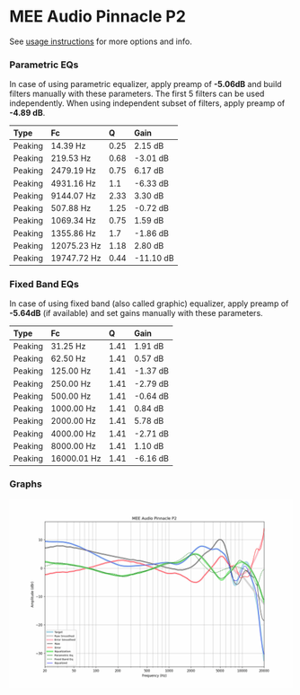 # MEE Audio Pinnacle P2
See [usage instructions](https://github.com/jaakkopasanen/AutoEq#usage) for more options and info.

### Parametric EQs
In case of using parametric equalizer, apply preamp of **-5.06dB** and build filters manually
with these parameters. The first 5 filters can be used independently.
When using independent subset of filters, apply preamp of **-4.89 dB**.

| Type    | Fc          |    Q | Gain      |
|:--------|:------------|:-----|:----------|
| Peaking | 14.39 Hz    | 0.25 | 2.15 dB   |
| Peaking | 219.53 Hz   | 0.68 | -3.01 dB  |
| Peaking | 2479.19 Hz  | 0.75 | 6.17 dB   |
| Peaking | 4931.16 Hz  | 1.1  | -6.33 dB  |
| Peaking | 9144.07 Hz  | 2.33 | 3.30 dB   |
| Peaking | 507.88 Hz   | 1.25 | -0.72 dB  |
| Peaking | 1069.34 Hz  | 0.75 | 1.59 dB   |
| Peaking | 1355.86 Hz  | 1.7  | -1.86 dB  |
| Peaking | 12075.23 Hz | 1.18 | 2.80 dB   |
| Peaking | 19747.72 Hz | 0.44 | -11.10 dB |

### Fixed Band EQs
In case of using fixed band (also called graphic) equalizer, apply preamp of **-5.64dB**
(if available) and set gains manually with these parameters.

| Type    | Fc          |    Q | Gain     |
|:--------|:------------|:-----|:---------|
| Peaking | 31.25 Hz    | 1.41 | 1.91 dB  |
| Peaking | 62.50 Hz    | 1.41 | 0.57 dB  |
| Peaking | 125.00 Hz   | 1.41 | -1.37 dB |
| Peaking | 250.00 Hz   | 1.41 | -2.79 dB |
| Peaking | 500.00 Hz   | 1.41 | -0.64 dB |
| Peaking | 1000.00 Hz  | 1.41 | 0.84 dB  |
| Peaking | 2000.00 Hz  | 1.41 | 5.78 dB  |
| Peaking | 4000.00 Hz  | 1.41 | -2.71 dB |
| Peaking | 8000.00 Hz  | 1.41 | 1.10 dB  |
| Peaking | 16000.01 Hz | 1.41 | -6.16 dB |

### Graphs
![](./MEE%20Audio%20Pinnacle%20P2.png)
